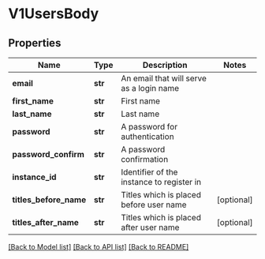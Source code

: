 # V1UsersBody

## Properties
Name | Type | Description | Notes
------------ | ------------- | ------------- | -------------
**email** | **str** | An email that will serve as a login name | 
**first_name** | **str** | First name | 
**last_name** | **str** | Last name | 
**password** | **str** | A password for authentication | 
**password_confirm** | **str** | A password confirmation | 
**instance_id** | **str** | Identifier of the instance to register in | 
**titles_before_name** | **str** | Titles which is placed before user name | [optional] 
**titles_after_name** | **str** | Titles which is placed after user name | [optional] 

[[Back to Model list]](../README.md#documentation-for-models) [[Back to API list]](../README.md#documentation-for-api-endpoints) [[Back to README]](../README.md)


